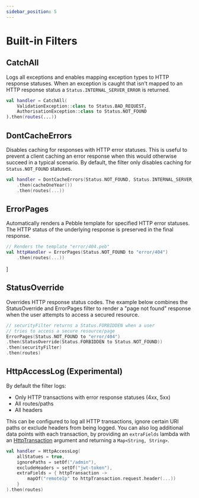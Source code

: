 ```yaml
---
sidebar_position: 5
---
```


# Built-in Filters

## CatchAll

Logs all exceptions and enables mapping exception types to HTTP response statuses.
When an exception is caught that isn't mapped to an HTTP response status a `Status.INTERNAL_SERVER_ERROR`
is returned.

```kotlin
val handler = CatchAll(
    ValidationException::class to Status.BAD_REQUEST,
    AuthorisationException::class to Status.NOT_FOUND
).then(routes(...))
```

## DontCacheErrors
Disables caching for responses with HTTP error statuses. This is useful to prevent
a client caching an error response when this would otherwise succeed in a typical scenario. By default, the filter
only disables caching for `Status.NOT_FOUND` statuses.

```kotlin
val handler = DontCacheErrors(Status.NOT_FOUND, Status.INTERNAL_SERVER_ERROR)
    .then(cacheOneYear())
    .then(routes(...))
```

## ErrorPages
Automatically renders a Pebble template for specified HTTP error statuses.
The HTTP status of the underlying response is preserved in the final response.
```kotlin
// Renders the template "error/404.peb"
val httpHandler = ErrorPages(Status.NOT_FOUND to "error/404")
    .then(routes(...))
```
]

## StatusOverride
Overrides HTTP response status codes. The example below combines the StatusOverride and ErrorPages filter to render a
"page not found" response when the user attempts to access a secured resource.

```kotlin
// securityFilter returns a Status.FORBIDDEN when a user
// tries to access a secure resource/page
ErrorPages(Status.NOT_FOUND to "error/404")
.then(StatusOverride(Status.FORBIDDEN to Status.NOT_FOUND))
.then(securityFilter)
.then(routes)
```

## HttpAccessLog (Experimental)
By default the filter logs:
* Only HTTP transactions with error response statuses (4xx, 5xx)
* All routes/paths
* All headers

This can be configured to log all HTTP transactions, ignore certain URI paths or exclude headers from being logged.
You can also log additional data points with each transaction, by providing an `extraFields` lambda
with an [HttpTransaction](https://www.http4k.org/api/org.http4k.core/-http-transaction/) argument and returning
a `Map<String, String>`.

```kotlin
val handler = HttpAccessLog(
    allStatues = true,
    ignorePaths = setOf("/admin"),
    excludeHeaders = setOf("jwt-token"),
    extraFields = { httpTransaction ->
        mapOf("remoteIp" to httpTransaction.request.header(...))
    }
).then(routes)
```
